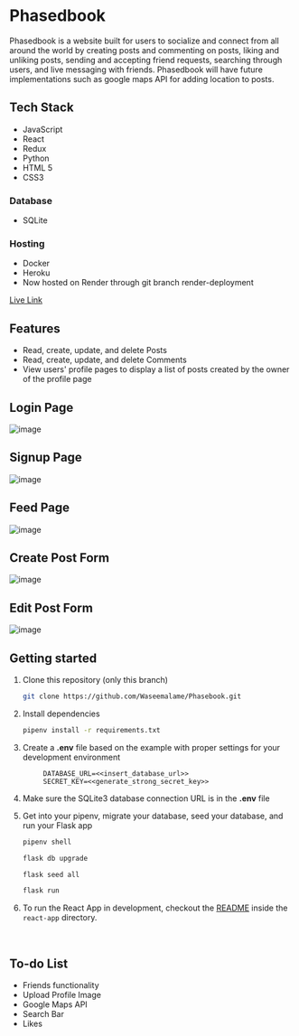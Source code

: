 # Phasedbook

Phasedbook is a website built for users to socialize and connect from all around the world by creating posts and commenting on posts, liking and unliking posts, sending and accepting friend requests, searching through users, and live messaging with friends. Phasedbook will have future implementations such as google maps API for adding location to posts.

## Tech Stack
* JavaScript
* React
* Redux
* Python
* HTML 5
* CSS3

### Database
* SQLite

### Hosting
* Docker
* Heroku
* Now hosted on Render through git branch render-deployment

[Live Link](https://phasedbook.onrender.com/)

## Features
* Read, create, update, and delete Posts
* Read, create, update, and delete Comments
* View users' profile pages to display a list of posts created by the owner of the profile page


## Login Page
![image](https://user-images.githubusercontent.com/73668892/189577478-79e86cb9-c799-48d5-93b9-b799a79b45a9.png)

## Signup Page
![image](https://user-images.githubusercontent.com/73668892/189577593-2d122982-70ff-4cf3-8562-c3cc9723717a.png)

## Feed Page
![image](https://user-images.githubusercontent.com/73668892/189577316-0696c5d1-0751-4b41-971d-fff388508f4b.png)

## Create Post Form
![image](https://user-images.githubusercontent.com/73668892/189577835-0377f8a4-1bfc-4893-9517-19fc5e3002b0.png)

## Edit Post Form
![image](https://user-images.githubusercontent.com/73668892/189577879-962c027f-64d4-4af3-b823-e36ef4a43390.png)



## Getting started
1. Clone this repository (only this branch)

   ```bash
   git clone https://github.com/Waseemalame/Phasebook.git
   ```

2. Install dependencies

      ```bash
      pipenv install -r requirements.txt
      ```

3. Create a **.env** file based on the example with proper settings for your
   development environment
   
            DATABASE_URL=<<insert_database_url>>
            SECRET_KEY=<<generate_strong_secret_key>>
4. Make sure the SQLite3 database connection URL is in the **.env** file

5. Get into your pipenv, migrate your database, seed your database, and run your Flask app

   ```bash
   pipenv shell
   ```

   ```bash
   flask db upgrade
   ```

   ```bash
   flask seed all
   ```

   ```bash
   flask run
   ```

6. To run the React App in development, checkout the [README](./react-app/README.md) inside the `react-app` directory.


<br>

## To-do List
 * Friends functionality
 * Upload Profile Image
 * Google Maps API
 * Search Bar
 * Likes




